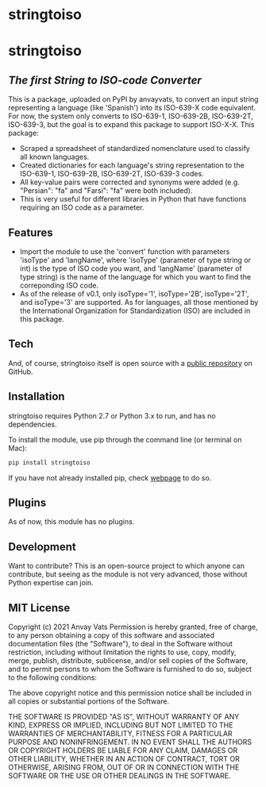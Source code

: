 # stringtoiso
# stringtoiso
## _The first String to ISO-code Converter_

This is a package, uploaded on PyPI by anvayvats, to convert an input string representing a language (like 'Spanish') into its ISO-639-X code equivalent. For now, the system only converts to ISO-639-1, ISO-639-2B, ISO-639-2T, ISO-639-3, but the goal is to expand this package to support ISO-X-X. This package:

- Scraped a spreadsheet of standardized nomenclature used to classify all known languages.
- Created dictionaries for each language's string representation to the ISO-639-1, ISO-639-2B, ISO-639-2T, ISO-639-3 codes.
- All key-value pairs were corrected and synonyms were added (e.g. "Persian": "fa" and "Farsi": "fa" were both included).
- This is very useful for different libraries in Python that have functions requiring an ISO code as a parameter.

## Features

- Import the module to use the 'convert' function with parameters 'isoType' and 'langName', where 'isoType' (parameter of type string or int) is the type of ISO code you want, and 'langName' (parameter of type string) is the name of the language for which you want to find the correponding ISO code. 
- As of the release of v0.1, only isoType='1', isoType='2B', isoType='2T', and isoType='3' are supported. As for languages, all those mentioned by the International Organization for Standardization (ISO) are included in this package.

## Tech

And, of course, stringtoiso itself is open source with a [public repository](https://github.com/vats98754/stringtoiso) on GitHub.

## Installation

stringtoiso requires Python 2.7 or Python 3.x to run, and has no dependencies.

To install the module, use pip through the command line (or terminal on Mac):

```sh
pip install stringtoiso
```

If you have not already installed pip, check [webpage](https://pip.pypa.io/en/stable/installation/) to do so.

## Plugins

As of now, this module has no plugins.

## Development

Want to contribute? This is an open-source project to which anyone can contribute, but seeing as the module is not very advanced, those without Python expertise can join.

## MIT License
Copyright (c) 2021 Anvay Vats
Permission is hereby granted, free of charge, to any person obtaining a copy of this software and associated documentation files (the "Software"), to deal in the Software without restriction, including without limitation the rights to use, copy, modify, merge, publish, distribute, sublicense, and/or sell copies of the Software, and to permit persons to whom the Software is furnished to do so, subject to the following conditions: 

The above copyright notice and this permission notice shall be included in all copies or substantial portions of the Software.

THE SOFTWARE IS PROVIDED "AS IS", WITHOUT WARRANTY OF ANY KIND, EXPRESS OR
IMPLIED, INCLUDING BUT NOT LIMITED TO THE WARRANTIES OF MERCHANTABILITY,
FITNESS FOR A PARTICULAR PURPOSE AND NONINFRINGEMENT. IN NO EVENT SHALL THE
AUTHORS OR COPYRIGHT HOLDERS BE LIABLE FOR ANY CLAIM, DAMAGES OR OTHER
LIABILITY, WHETHER IN AN ACTION OF CONTRACT, TORT OR OTHERWISE, ARISING FROM,
OUT OF OR IN CONNECTION WITH THE SOFTWARE OR THE USE OR OTHER DEALINGS IN THE
SOFTWARE.
